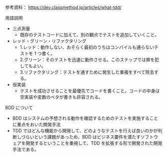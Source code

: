 参考資料：
https://dev.classmethod.jp/articles/what-tdd/

用語説明

- 三点測量
  - 既存のテストコードに加えて、別の観点でテストを追加していくこと。
- レッド・グリーン・リファクタリング
  - 1.レッド：動作しない、おそらく最初のうちはコンパイルも通らないテストを 1 つ書く。
  - 2.グリーン：そのテストを迅速に動作させる。このステップでは罪を犯してもよい。
  - 3.リファクタリング：テストを通すために発生した重複をすべて除去する。
- 仮実装
  - テストを成功させることを最優先でコードを書くこと。コードの中身は空実装や変数のベタが書きも許容される。

BDD について

- BDD はシステムの予想される動作を確認するためのテストを実施することに重点をおいた開発手法
- TDD ではどんな機能から開発して、どのようなテストを行えば良いのかが判断しづらいという課題があっため、BDD はビジネス要件を満たすソフトウェアを開発するということを重視して、TDD を拡張する形で開発された開発手法である。
